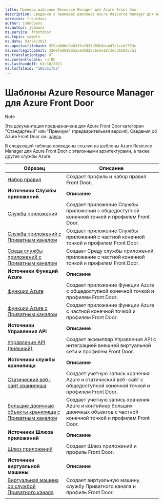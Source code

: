 ```yaml
---
title: Примеры шаблонов Resource Manager для Azure Front Door
description: Сведения о примерах шаблонов Azure Resource Manager для Azure Front Door.
services: frontdoor
author: johndowns
ms.author: jodowns
ms.service: frontdoor
ms.topic: sample
ms.date: 03/24/2021
ms.openlocfilehash: 929adb0be948339af033d85b0dabd7e1cedf353e
ms.sourcegitcommit: 32e0fedb80b5a5ed0d2336cea18c3ec3b5015ca1
ms.translationtype: HT
ms.contentlocale: ru-RU
ms.lasthandoff: 03/30/2021
ms.locfileid: "105561752"
---
```

# <a name="azure-resource-manager-templates-for-azure-front-door"></a>Шаблоны Azure Resource Manager для Azure Front Door

> [!Note]
> Эта документация предназначена для Azure Front Door категории "Стандартный" или "Премиум" (предварительная версия). Сведения об Azure Front Door см. [здесь](../front-door-overview.md).

В следующей таблице приведены ссылки на шаблоны Azure Resource Manager для Azure Front Door с эталонными архитектурами, а также другие службы Azure.

| Образец | Описание |
|-|-|
| [Набор правил](https://github.com/Azure/azure-quickstart-templates/tree/master/201-front-door-standard-premium-rule-set/) | Создает профиль и набор правил Front Door.  |
|**Источники Службы приложений**| **Описание** |
| [Служба приложений](https://github.com/Azure/azure-quickstart-templates/tree/master/201-front-door-standard-premium-app-service-public) | Создает приложение Службы приложений с общедоступной конечной точкой и профилем Front Door.  |
| [Служба приложений с Приватным каналом](https://github.com/Azure/azure-quickstart-templates/tree/master/201-front-door-premium-app-service-private-link) | Создает приложение Службы приложений с частной конечной точкой и профилем Front Door.  |
| [Среда службы приложений с Приватным каналом](https://github.com/Azure/azure-quickstart-templates/tree/master/201-front-door-premium-app-service-environment-internal-private-link) | Создает Среду службы приложений, приложение с частной конечной точкой и профилем Front Door.  |
|**Источники Функций Azure**| **Описание** |
| [Функции Azure](https://github.com/Azure/azure-quickstart-templates/tree/master/201-front-door-standard-premium-function-public/) | Создает приложение Функции Azure с общедоступной конечной точкой и профилем Front Door.  |
| [Функции Azure с Приватным каналом](https://github.com/Azure/azure-quickstart-templates/tree/master/201-front-door-premium-function-private-link) | Создает приложение Функции Azure с частной конечной точкой и профилем Front Door.  |
|**Источники Управления API**| **Описание** |
| [Управление API (внешний)](https://github.com/Azure/azure-quickstart-templates/tree/master/201-front-door-standard-premium-api-management-external) | Создает экземпляр Управления API с интеграцией внешней виртуальной сети и профилем Front Door.  |
|**Источники службы хранилища**| **Описание** |
| [Статический веб-сайт хранилища](https://github.com/Azure/azure-quickstart-templates/tree/master/201-front-door-standard-premium-storage-static-website) | Создает учетную запись хранения Azure и статический веб-сайт с общедоступной конечной точкой и профилем Front Door.  |
| [Большие двоичные объекты хранилища с Приватным каналом](https://github.com/Azure/azure-quickstart-templates/tree/master/201-front-door-premium-storage-blobs-private-link) | Создает учетную запись хранения Azure и контейнер больших двоичных объектов с частной конечной точкой и профилем Front Door.  |
|**Источники Шлюза приложений**| **Описание** |
| [Шлюз приложений](https://github.com/Azure/azure-quickstart-templates/tree/master/201-front-door-standard-premium-application-gateway-public) | Создает Шлюз приложений и профиль Front Door. |
|**Источники виртуальной машины**| **Описание** |
| [Виртуальная машина со службой Приватного канала](https://github.com/Azure/azure-quickstart-templates/tree/master/201-front-door-premium-vm-private-link) | Создает виртуальную машину, службу Приватного канала и профиль Front Door. |
| | |

